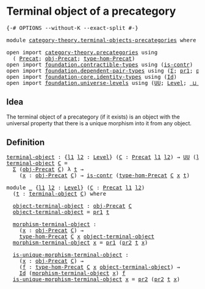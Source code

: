# Terminal object of a precategory

<pre class="Agda"><a id="45" class="Symbol">{-#</a> <a id="49" class="Keyword">OPTIONS</a> <a id="57" class="Pragma">--without-K</a> <a id="69" class="Pragma">--exact-split</a> <a id="83" class="Symbol">#-}</a>

<a id="88" class="Keyword">module</a> <a id="95" href="category-theory.terminal-objects-precategories.html" class="Module">category-theory.terminal-objects-precategories</a> <a id="142" class="Keyword">where</a>

<a id="149" class="Keyword">open</a> <a id="154" class="Keyword">import</a> <a id="161" href="category-theory.precategories.html" class="Module">category-theory.precategories</a> <a id="191" class="Keyword">using</a>
  <a id="199" class="Symbol">(</a> <a id="201" href="category-theory.precategories.html#2242" class="Function">Precat</a><a id="207" class="Symbol">;</a> <a id="209" href="category-theory.precategories.html#2555" class="Function">obj-Precat</a><a id="219" class="Symbol">;</a> <a id="221" href="category-theory.precategories.html#2674" class="Function">type-hom-Precat</a><a id="236" class="Symbol">)</a>
<a id="238" class="Keyword">open</a> <a id="243" class="Keyword">import</a> <a id="250" href="foundation.contractible-types.html" class="Module">foundation.contractible-types</a> <a id="280" class="Keyword">using</a> <a id="286" class="Symbol">(</a><a id="287" href="foundation-core.contractible-types.html#993" class="Function">is-contr</a><a id="295" class="Symbol">)</a>
<a id="297" class="Keyword">open</a> <a id="302" class="Keyword">import</a> <a id="309" href="foundation.dependent-pair-types.html" class="Module">foundation.dependent-pair-types</a> <a id="341" class="Keyword">using</a> <a id="347" class="Symbol">(</a><a id="348" href="foundation-core.dependent-pair-types.html#502" class="Record">Σ</a><a id="349" class="Symbol">;</a> <a id="351" href="foundation-core.dependent-pair-types.html#592" class="Field">pr1</a><a id="354" class="Symbol">;</a> <a id="356" href="foundation-core.dependent-pair-types.html#604" class="Field">pr2</a><a id="359" class="Symbol">)</a>
<a id="361" class="Keyword">open</a> <a id="366" class="Keyword">import</a> <a id="373" href="foundation-core.identity-types.html" class="Module">foundation-core.identity-types</a> <a id="404" class="Keyword">using</a> <a id="410" class="Symbol">(</a><a id="411" href="foundation-core.identity-types.html#1754" class="Datatype">Id</a><a id="413" class="Symbol">)</a>
<a id="415" class="Keyword">open</a> <a id="420" class="Keyword">import</a> <a id="427" href="foundation.universe-levels.html" class="Module">foundation.universe-levels</a> <a id="454" class="Keyword">using</a> <a id="460" class="Symbol">(</a><a id="461" href="foundation-core.universe-levels.html#222" class="Primitive">UU</a><a id="463" class="Symbol">;</a> <a id="465" href="Agda.Primitive.html#597" class="Postulate">Level</a><a id="470" class="Symbol">;</a> <a id="472" href="Agda.Primitive.html#810" class="Primitive Operator">_⊔_</a><a id="475" class="Symbol">)</a>
</pre>
## Idea

The terminal object of a precategory (if it exists) is an object with the universal property that there is a unique morphism into it from any object.

## Definition

<pre class="Agda"><a id="terminal-object"></a><a id="665" href="category-theory.terminal-objects-precategories.html#665" class="Function">terminal-object</a> <a id="681" class="Symbol">:</a> <a id="683" class="Symbol">{</a><a id="684" href="category-theory.terminal-objects-precategories.html#684" class="Bound">l1</a> <a id="687" href="category-theory.terminal-objects-precategories.html#687" class="Bound">l2</a> <a id="690" class="Symbol">:</a> <a id="692" href="Agda.Primitive.html#597" class="Postulate">Level</a><a id="697" class="Symbol">}</a> <a id="699" class="Symbol">(</a><a id="700" href="category-theory.terminal-objects-precategories.html#700" class="Bound">C</a> <a id="702" class="Symbol">:</a> <a id="704" href="category-theory.precategories.html#2242" class="Function">Precat</a> <a id="711" href="category-theory.terminal-objects-precategories.html#684" class="Bound">l1</a> <a id="714" href="category-theory.terminal-objects-precategories.html#687" class="Bound">l2</a><a id="716" class="Symbol">)</a> <a id="718" class="Symbol">→</a> <a id="720" href="foundation-core.universe-levels.html#222" class="Primitive">UU</a> <a id="723" class="Symbol">(</a><a id="724" href="category-theory.terminal-objects-precategories.html#684" class="Bound">l1</a> <a id="727" href="Agda.Primitive.html#810" class="Primitive Operator">⊔</a> <a id="729" href="category-theory.terminal-objects-precategories.html#687" class="Bound">l2</a><a id="731" class="Symbol">)</a>
<a id="733" href="category-theory.terminal-objects-precategories.html#665" class="Function">terminal-object</a> <a id="749" href="category-theory.terminal-objects-precategories.html#749" class="Bound">C</a> <a id="751" class="Symbol">=</a>
  <a id="755" href="foundation-core.dependent-pair-types.html#502" class="Record">Σ</a> <a id="757" class="Symbol">(</a><a id="758" href="category-theory.precategories.html#2555" class="Function">obj-Precat</a> <a id="769" href="category-theory.terminal-objects-precategories.html#749" class="Bound">C</a><a id="770" class="Symbol">)</a> <a id="772" class="Symbol">λ</a> <a id="774" href="category-theory.terminal-objects-precategories.html#774" class="Bound">t</a> <a id="776" class="Symbol">→</a>
    <a id="782" class="Symbol">(</a><a id="783" href="category-theory.terminal-objects-precategories.html#783" class="Bound">x</a> <a id="785" class="Symbol">:</a> <a id="787" href="category-theory.precategories.html#2555" class="Function">obj-Precat</a> <a id="798" href="category-theory.terminal-objects-precategories.html#749" class="Bound">C</a><a id="799" class="Symbol">)</a> <a id="801" class="Symbol">→</a> <a id="803" href="foundation-core.contractible-types.html#993" class="Function">is-contr</a> <a id="812" class="Symbol">(</a><a id="813" href="category-theory.precategories.html#2674" class="Function">type-hom-Precat</a> <a id="829" href="category-theory.terminal-objects-precategories.html#749" class="Bound">C</a> <a id="831" href="category-theory.terminal-objects-precategories.html#783" class="Bound">x</a> <a id="833" href="category-theory.terminal-objects-precategories.html#774" class="Bound">t</a><a id="834" class="Symbol">)</a>

<a id="837" class="Keyword">module</a> <a id="844" href="category-theory.terminal-objects-precategories.html#844" class="Module">_</a> <a id="846" class="Symbol">{</a><a id="847" href="category-theory.terminal-objects-precategories.html#847" class="Bound">l1</a> <a id="850" href="category-theory.terminal-objects-precategories.html#850" class="Bound">l2</a> <a id="853" class="Symbol">:</a> <a id="855" href="Agda.Primitive.html#597" class="Postulate">Level</a><a id="860" class="Symbol">}</a> <a id="862" class="Symbol">(</a><a id="863" href="category-theory.terminal-objects-precategories.html#863" class="Bound">C</a> <a id="865" class="Symbol">:</a> <a id="867" href="category-theory.precategories.html#2242" class="Function">Precat</a> <a id="874" href="category-theory.terminal-objects-precategories.html#847" class="Bound">l1</a> <a id="877" href="category-theory.terminal-objects-precategories.html#850" class="Bound">l2</a><a id="879" class="Symbol">)</a>
  <a id="883" class="Symbol">(</a><a id="884" href="category-theory.terminal-objects-precategories.html#884" class="Bound">t</a> <a id="886" class="Symbol">:</a> <a id="888" href="category-theory.terminal-objects-precategories.html#665" class="Function">terminal-object</a> <a id="904" href="category-theory.terminal-objects-precategories.html#863" class="Bound">C</a><a id="905" class="Symbol">)</a> <a id="907" class="Keyword">where</a>

  <a id="916" href="category-theory.terminal-objects-precategories.html#916" class="Function">object-terminal-object</a> <a id="939" class="Symbol">:</a> <a id="941" href="category-theory.precategories.html#2555" class="Function">obj-Precat</a> <a id="952" href="category-theory.terminal-objects-precategories.html#863" class="Bound">C</a>
  <a id="956" href="category-theory.terminal-objects-precategories.html#916" class="Function">object-terminal-object</a> <a id="979" class="Symbol">=</a> <a id="981" href="foundation-core.dependent-pair-types.html#592" class="Field">pr1</a> <a id="985" href="category-theory.terminal-objects-precategories.html#884" class="Bound">t</a>

  <a id="990" href="category-theory.terminal-objects-precategories.html#990" class="Function">morphism-terminal-object</a> <a id="1015" class="Symbol">:</a>
    <a id="1021" class="Symbol">(</a><a id="1022" href="category-theory.terminal-objects-precategories.html#1022" class="Bound">x</a> <a id="1024" class="Symbol">:</a> <a id="1026" href="category-theory.precategories.html#2555" class="Function">obj-Precat</a> <a id="1037" href="category-theory.terminal-objects-precategories.html#863" class="Bound">C</a><a id="1038" class="Symbol">)</a> <a id="1040" class="Symbol">→</a>
    <a id="1046" href="category-theory.precategories.html#2674" class="Function">type-hom-Precat</a> <a id="1062" href="category-theory.terminal-objects-precategories.html#863" class="Bound">C</a> <a id="1064" href="category-theory.terminal-objects-precategories.html#1022" class="Bound">x</a> <a id="1066" href="category-theory.terminal-objects-precategories.html#916" class="Function">object-terminal-object</a>
  <a id="1091" href="category-theory.terminal-objects-precategories.html#990" class="Function">morphism-terminal-object</a> <a id="1116" href="category-theory.terminal-objects-precategories.html#1116" class="Bound">x</a> <a id="1118" class="Symbol">=</a> <a id="1120" href="foundation-core.dependent-pair-types.html#592" class="Field">pr1</a> <a id="1124" class="Symbol">(</a><a id="1125" href="foundation-core.dependent-pair-types.html#604" class="Field">pr2</a> <a id="1129" href="category-theory.terminal-objects-precategories.html#884" class="Bound">t</a> <a id="1131" href="category-theory.terminal-objects-precategories.html#1116" class="Bound">x</a><a id="1132" class="Symbol">)</a>

  <a id="1137" href="category-theory.terminal-objects-precategories.html#1137" class="Function">is-unique-morphism-terminal-object</a> <a id="1172" class="Symbol">:</a>
    <a id="1178" class="Symbol">(</a><a id="1179" href="category-theory.terminal-objects-precategories.html#1179" class="Bound">x</a> <a id="1181" class="Symbol">:</a> <a id="1183" href="category-theory.precategories.html#2555" class="Function">obj-Precat</a> <a id="1194" href="category-theory.terminal-objects-precategories.html#863" class="Bound">C</a><a id="1195" class="Symbol">)</a> <a id="1197" class="Symbol">→</a>
    <a id="1203" class="Symbol">(</a><a id="1204" href="category-theory.terminal-objects-precategories.html#1204" class="Bound">f</a> <a id="1206" class="Symbol">:</a> <a id="1208" href="category-theory.precategories.html#2674" class="Function">type-hom-Precat</a> <a id="1224" href="category-theory.terminal-objects-precategories.html#863" class="Bound">C</a> <a id="1226" href="category-theory.terminal-objects-precategories.html#1179" class="Bound">x</a> <a id="1228" href="category-theory.terminal-objects-precategories.html#916" class="Function">object-terminal-object</a><a id="1250" class="Symbol">)</a> <a id="1252" class="Symbol">→</a>
    <a id="1258" href="foundation-core.identity-types.html#1754" class="Datatype">Id</a> <a id="1261" class="Symbol">(</a><a id="1262" href="category-theory.terminal-objects-precategories.html#990" class="Function">morphism-terminal-object</a> <a id="1287" href="category-theory.terminal-objects-precategories.html#1179" class="Bound">x</a><a id="1288" class="Symbol">)</a> <a id="1290" href="category-theory.terminal-objects-precategories.html#1204" class="Bound">f</a>
  <a id="1294" href="category-theory.terminal-objects-precategories.html#1137" class="Function">is-unique-morphism-terminal-object</a> <a id="1329" href="category-theory.terminal-objects-precategories.html#1329" class="Bound">x</a> <a id="1331" class="Symbol">=</a> <a id="1333" href="foundation-core.dependent-pair-types.html#604" class="Field">pr2</a> <a id="1337" class="Symbol">(</a><a id="1338" href="foundation-core.dependent-pair-types.html#604" class="Field">pr2</a> <a id="1342" href="category-theory.terminal-objects-precategories.html#884" class="Bound">t</a> <a id="1344" href="category-theory.terminal-objects-precategories.html#1329" class="Bound">x</a><a id="1345" class="Symbol">)</a>
</pre>